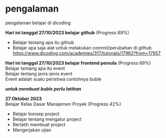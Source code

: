 # pengalaman
pengalaman belajar di dicoding

**Hari ini tanggal 27/10/2023 belajar github** (Progress 69%)
* Belajar tentang apa itu github
* Belajar apa saja alat untuk melakukan commit/perubahan di github
https://www.dicoding.com/academies/317/tutorials/17962?from=17957

**Hari ini tanggal 27/10/2023 belajar frontend pemula** (Progress 69%)
Belajar tentang apa itu event  
Belajar tentang jenis-jenis event  
Event adalah suatu peristiwa contohnya buble

***untuk membuat buble perlu latihan***


**27 Oktober 2023**<br>
Belajar Kelas Dasar Manajemen Proyek (Progress 42%)
* Belajar konsep project
* Belajar tentang mengatur project
* Berlatih membuat project
* Mengerjakan ujian 
